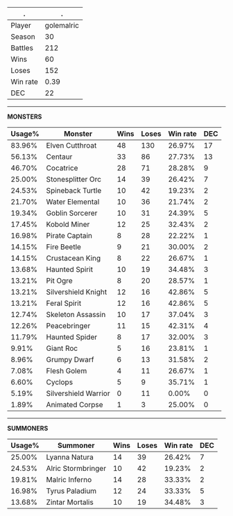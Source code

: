 .|.
|-|-
Player|golemalric
Season|30
Battles|212
Wins|60
Loses|152
Win rate|0.39
DEC|22

---
**MONSTERS**

Usage%|Monster|Wins|Loses|Win rate|DEC|
-|-|-|-|-|-|
83.96%|Elven Cutthroat|48|130|26.97%|17|
56.13%|Centaur|33|86|27.73%|13|
46.70%|Cocatrice|28|71|28.28%|9|
25.00%|Stonesplitter Orc|14|39|26.42%|7|
24.53%|Spineback Turtle|10|42|19.23%|2|
21.70%|Water Elemental|10|36|21.74%|2|
19.34%|Goblin Sorcerer|10|31|24.39%|5|
17.45%|Kobold Miner|12|25|32.43%|2|
16.98%|Pirate Captain|8|28|22.22%|1|
14.15%|Fire Beetle|9|21|30.00%|2|
14.15%|Crustacean King|8|22|26.67%|1|
13.68%|Haunted Spirit|10|19|34.48%|3|
13.21%|Pit Ogre|8|20|28.57%|1|
13.21%|Silvershield Knight|12|16|42.86%|5|
13.21%|Feral Spirit|12|16|42.86%|5|
12.74%|Skeleton Assassin|10|17|37.04%|3|
12.26%|Peacebringer|11|15|42.31%|4|
11.79%|Haunted Spider|8|17|32.00%|3|
9.91%|Giant Roc|5|16|23.81%|1|
8.96%|Grumpy Dwarf|6|13|31.58%|2|
7.08%|Flesh Golem|4|11|26.67%|1|
6.60%|Cyclops|5|9|35.71%|1|
5.19%|Silvershield Warrior|0|11|0.00%|0|
1.89%|Animated Corpse|1|3|25.00%|0|

---
**SUMMONERS**

Usage%|Summoner|Wins|Loses|Win rate|DEC|
-|-|-|-|-|-|
25.00%|Lyanna Natura|14|39|26.42%|7|
24.53%|Alric Stormbringer|10|42|19.23%|2|
19.81%|Malric Inferno|14|28|33.33%|2|
16.98%|Tyrus Paladium|12|24|33.33%|5|
13.68%|Zintar Mortalis|10|19|34.48%|3|
